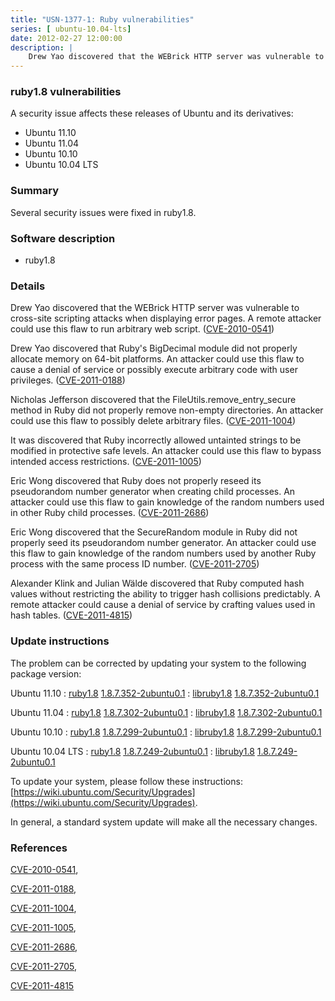 ```yaml
---
title: "USN-1377-1: Ruby vulnerabilities"
series: [ ubuntu-10.04-lts]
date: 2012-02-27 12:00:00
description: |
    Drew Yao discovered that the WEBrick HTTP server was vulnerable to cross-site scripting attacks when displaying error pages. A remote attacker could use this flaw to run arbitrary web script. ([CVE-2010-0541](http://people.ubuntu.com/~ubuntu-security/cve/CVE-2010-0541))
--- 
```

 
 


### ruby1.8 vulnerabilities

A security issue affects these releases of Ubuntu and its derivatives:

* Ubuntu 11.10
* Ubuntu 11.04
* Ubuntu 10.10
* Ubuntu 10.04 LTS

### Summary

Several security issues were fixed in ruby1.8. 

### Software description

* ruby1.8 

### Details

Drew Yao discovered that the WEBrick HTTP server was vulnerable to cross-site scripting attacks when displaying error pages. A remote attacker could use this flaw to run arbitrary web script. ([CVE-2010-0541](http://people.ubuntu.com/~ubuntu-security/cve/CVE-2010-0541))

Drew Yao discovered that Ruby&#39;s BigDecimal module did not properly allocate memory on 64-bit platforms. An attacker could use this flaw to cause a denial of service or possibly execute arbitrary code with user privileges. ([CVE-2011-0188](http://people.ubuntu.com/~ubuntu-security/cve/CVE-2011-0188))

Nicholas Jefferson discovered that the FileUtils.remove_entry_secure method in Ruby did not properly remove non-empty directories. An attacker could use this flaw to possibly delete arbitrary files. ([CVE-2011-1004](http://people.ubuntu.com/~ubuntu-security/cve/CVE-2011-1004))

It was discovered that Ruby incorrectly allowed untainted strings to be modified in protective safe levels. An attacker could use this flaw to bypass intended access restrictions. ([CVE-2011-1005](http://people.ubuntu.com/~ubuntu-security/cve/CVE-2011-1005))

Eric Wong discovered that Ruby does not properly reseed its pseudorandom number generator when creating child processes. An attacker could use this flaw to gain knowledge of the random numbers used in other Ruby child processes. ([CVE-2011-2686](http://people.ubuntu.com/~ubuntu-security/cve/CVE-2011-2686))

Eric Wong discovered that the SecureRandom module in Ruby did not properly seed its pseudorandom number generator. An attacker could use this flaw to gain knowledge of the random numbers used by another Ruby process with the same process ID number. ([CVE-2011-2705](http://people.ubuntu.com/~ubuntu-security/cve/CVE-2011-2705))

Alexander Klink and Julian Wälde discovered that Ruby computed hash values without restricting the ability to trigger hash collisions predictably. A remote attacker could cause a denial of service by crafting values used in hash tables. ([CVE-2011-4815](http://people.ubuntu.com/~ubuntu-security/cve/CVE-2011-4815)) 

### Update instructions

The problem can be corrected by updating your system to the following package version:

Ubuntu 11.10
 : [ruby1.8](https://launchpad.net/ubuntu/+source/ruby1.8) <span> [1.8.7.352-2ubuntu0.1](https://launchpad.net/ubuntu/+source/ruby1.8/1.8.7.352-2ubuntu0.1) </span> 
 : [libruby1.8](https://launchpad.net/ubuntu/+source/ruby1.8) <span> [1.8.7.352-2ubuntu0.1](https://launchpad.net/ubuntu/+source/ruby1.8/1.8.7.352-2ubuntu0.1) </span> 

Ubuntu 11.04
 : [ruby1.8](https://launchpad.net/ubuntu/+source/ruby1.8) <span> [1.8.7.302-2ubuntu0.1](https://launchpad.net/ubuntu/+source/ruby1.8/1.8.7.302-2ubuntu0.1) </span> 
 : [libruby1.8](https://launchpad.net/ubuntu/+source/ruby1.8) <span> [1.8.7.302-2ubuntu0.1](https://launchpad.net/ubuntu/+source/ruby1.8/1.8.7.302-2ubuntu0.1) </span> 

Ubuntu 10.10
 : [ruby1.8](https://launchpad.net/ubuntu/+source/ruby1.8) <span> [1.8.7.299-2ubuntu0.1](https://launchpad.net/ubuntu/+source/ruby1.8/1.8.7.299-2ubuntu0.1) </span> 
 : [libruby1.8](https://launchpad.net/ubuntu/+source/ruby1.8) <span> [1.8.7.299-2ubuntu0.1](https://launchpad.net/ubuntu/+source/ruby1.8/1.8.7.299-2ubuntu0.1) </span> 

Ubuntu 10.04 LTS
 : [ruby1.8](https://launchpad.net/ubuntu/+source/ruby1.8) <span> [1.8.7.249-2ubuntu0.1](https://launchpad.net/ubuntu/+source/ruby1.8/1.8.7.249-2ubuntu0.1) </span> 
 : [libruby1.8](https://launchpad.net/ubuntu/+source/ruby1.8) <span> [1.8.7.249-2ubuntu0.1](https://launchpad.net/ubuntu/+source/ruby1.8/1.8.7.249-2ubuntu0.1) </span> 

To update your system, please follow these instructions: [https://wiki.ubuntu.com/Security/Upgrades](https://wiki.ubuntu.com/Security/Upgrades).

In general, a standard system update will make all the necessary changes. 

### References

 
 [CVE-2010-0541](http://people.ubuntu.com/~ubuntu-security/cve/CVE-2010-0541), 

 [CVE-2011-0188](http://people.ubuntu.com/~ubuntu-security/cve/CVE-2011-0188), 

 [CVE-2011-1004](http://people.ubuntu.com/~ubuntu-security/cve/CVE-2011-1004), 

 [CVE-2011-1005](http://people.ubuntu.com/~ubuntu-security/cve/CVE-2011-1005), 

 [CVE-2011-2686](http://people.ubuntu.com/~ubuntu-security/cve/CVE-2011-2686), 

 [CVE-2011-2705](http://people.ubuntu.com/~ubuntu-security/cve/CVE-2011-2705), 

 [CVE-2011-4815](http://people.ubuntu.com/~ubuntu-security/cve/CVE-2011-4815)
 

